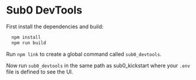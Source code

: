 
# Sub0 DevTools

First install the dependencies and build:

```bash
  npm install
  npm run build
```

Run ```npm link``` to create a global command called ```sub0_devtools```.

Now run ```sub0_devtools``` in the same path as sub0_kickstart where your ```.env``` file is defined to see the UI.
